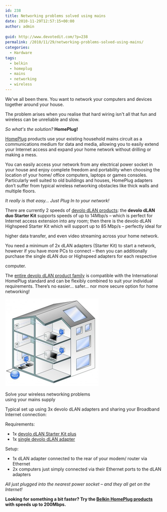 ```yaml
---
id: 238
title: Networking problems solved using mains
date: 2010-11-29T12:57:15+00:00
author: admin

guid: http://www.devotedit.com/?p=238
permalink: /2010/11/29/networking-problems-solved-using-mains/
categories:
  - Hardware
tags:
  - belkin
  - homeplug
  - mains
  - networking
  - wireless
---
```

We've all been there. You want to network your computers and devices together around your house.

The problem arises when you realise that hard wiring isn't all that fun and wireless can be unreliable and slow.

_So what's the solution?_ **HomePlug!**

<!--more-->

[HomePlug](http://en.wikipedia.org/wiki/HomePlug) products use your existing household mains circuit as a communications medium for data and media, allowing you to easily extend your Internet access and expand your home network without drilling or making a mess.

You can easily access your network from any electrical power socket in your house and enjoy complete freedom and portability when choosing the location of your home/ office computers, laptops or games consoles. Particularly well suited to old buildings and houses, HomePlug adapters don’t suffer from typical wireless networking obstacles like thick walls and multiple floors.

_It really is that easy… Just Plug In to your network!_

There are currently 2 speeds of [devolo dLAN products](http://tinyurl.com/39squ3x): the **devolo dLAN duo Starter Kit** supports speeds of up to 14Mbp/s – which is perfect for Internet access extension into any room; then there is the devolo dLAN Highspeed Starter Kit which will support up to 85 Mbp/s – perfectly ideal for
  
higher data transfer, and even video streaming across your home network.

You need a minimum of 2x dLAN adapters (Starter Kit) to start a network, however if you have more PCs to connect – then you can additionally purchase the single dLAN duo or Highspeed adapters for each respective
  
computer.

The [entire devolo dLAN product family](http://tinyurl.com/22plmn4) is compatible with the International HomePlug standard and can be flexibly combined to suit your individual requirements. There’s no easier… safer… nor more secure option for home networking!

<div id="attachment_241" style="width: 310px" class="wp-caption alignright">
  <a href="/upload/2010/11/New-Image.jpg"><img class="size-medium wp-image-241" title="Solve your wireless networking problems using your mains supply" src="/upload/2010/11/New-Image-300x281.jpg" alt="" width="300" height="281" /></a>
  
  <p class="wp-caption-text">
    Solve your wireless networking problems using your mains supply
  </p>
</div>

Typical set up using 3x devolo dLAN adapters and sharing your Broadband Internet connection:

Requirements:

  * 1x [devolo dLAN Starter Kit plus](http://tinyurl.com/39squ3x)
  * 1x [single devolo dLAN adapter](http://tinyurl.com/39squ3x)

Setup:

  * 1x dLAN adapter connected to the rear of your modem/ router via Ethernet
  * 2x computers just simply connected via their Ethernet ports to the dLAN adapters

_All just plugged into the nearest power socket – and they all get on the Internet!_

**Looking for something a bit faster? Try the [Belkin HomePlug products](http://tinyurl.com/3566rz2) with speeds up to 200Mbps.**